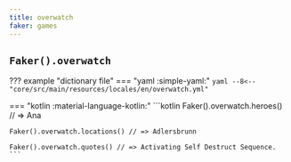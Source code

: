 ```yaml
---
title: overwatch
faker: games
---
```


## `Faker().overwatch`

??? example "dictionary file"
    === "yaml :simple-yaml:"
        ```yaml
        --8<-- "core/src/main/resources/locales/en/overwatch.yml"
        ```

=== "kotlin :material-language-kotlin:"
    ```kotlin
    Faker().overwatch.heroes() // => Ana

    Faker().overwatch.locations() // => Adlersbrunn

    Faker().overwatch.quotes() // => Activating Self Destruct Sequence.
    ```
